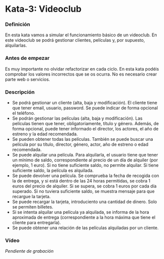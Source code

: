 # Kata-3: Videoclub


### Definición
En esta kata vamos a simular el funcionamiento básico de un videoclub. En este videoclub se podrá gestionar clientes, películas y, por supuesto, alquilarlas.


### Antes de empezar
Es muy importante no olvidar refactorizar en cada ciclo. En esta kata podéis comprobar los valores incorrectos que se os ocurra. No es necesario crear parte web o servicios.


### Descripción
- Se podrá gestionar un cliente (alta, baja y modificación). El cliente tiene que tener email, usuario, password. Se puede indicar de forma opcional el teléfono.
- Se podrán gestionar las películas (alta, baja y modificación). Las películas tienen que tener, obligatoriamente, título y género. Además, de forma opcional, puede tener informado el director, los actores, el año de estreno y la edad recomendada.
- Se pueden obtener todas las películas. También se puede buscar una película por su título, director, género, actor, año de estreno o edad recomendada.
- Se puede alquilar una película. Para alquilarla, el usuario tiene que tener un mínimo de saldo, correspondiente al precio de un día de alquiler (por ejemplo, 1 euro). Si no tiene suficiente saldo, no permite alquilar. Si tiene suficiente saldo, la película es alquilada.
- Se puede devolver una película. Se comprueba la fecha de recogida con la de entrega, y si está dentro de las 24 horas permitidas, se cobra 1 euros del precio de alquiler. Si se supera, se cobra 1 euros por cada día superado. Si no tuviera suficiente saldo, se muestra mensaje para que recargue la tarjeta.
- Se puede recargar la tarjeta, introduciento una cantidad de dinero. Solo se permiten billetes.
- Si se intenta alquilar una película ya alquilada, se informa de la hora aproximada de entrega (correspondiente a la hora máxima que tiene el cliente para entregarla).
- Se puede obtener una relación de las películas alquiladas por un cliente.

### Vídeo
*Pendiente de grabación*
